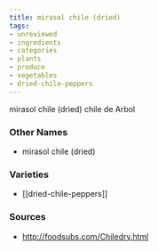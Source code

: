 ```yaml
---
title: mirasol chile (dried)
tags:
- unreviewed
- ingredients
- categories
- plants
- produce
- vegetables
- dried-chile-peppers
---
```

mirasol chile (dried) chile de Arbol

### Other Names

* mirasol chile (dried)

### Varieties

* [[dried-chile-peppers]]

### Sources
* http://foodsubs.com/Chiledry.html
